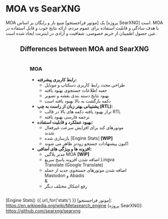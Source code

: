 
# MOA vs SearXNG

MOA یک [موتور فراجستجو] منبع باز و رایگان بر اساس [پروژه SearXNG] است. MOA با هدف سادگی و قابلیت استفاده برای عموم مردم، ارائه نتایج خوب و قابل استفاده در عین حصول اطمینان از حریم خصوصی، شفافیت و آزادی در اینترنت ایجاد شده است.

<style>
  .container {
    display: grid;
    grid-template-columns: repeat(2, 1fr);
    width: 80%;
    min-width: 350px;
    max-width: 1200px;
    margin: auto;
  }
  .container > div.moa {
    padding-right: 20px;
  }
  .container > div.local {
    border-left: 1px solid #ccc;
    padding-left: 20px;
  }
  .container > div.local:has(p > template.hide) {
    display: none;
  }
  .container > div.moa > span > h3:has(template.hide) {
    display: none;
  }
  @media (max-width: 800px) {
    .container {
      grid-template-columns: 1fr;
    }
    .container > div.local {
      border-left: 0px;
      padding-right: 20px;
    }
    .container > div.moa {
      padding-left: 20px;
    }
  }
  .container:has(div.local > p template.hide) {
    grid-template-columns: 1fr;
    width: 50%;
  }
</style>
<div style="text-align: center;">
  <h2>Differences between MOA and SearXNG</h2>
</div>

<div class="container">

<div class="moa">

<h3>MOA<template {{ "class='hide'" if get_setting('instance_customization.markdown', '') == '' else '' }}></template></h3>

- **رابط کاربری پیشرفته:**
  - طراحی مجدد رابط کاربری دسکتاپ و موبایل
  - جعبه اطلاعات جستجوی بهبود یافته
  - بهبود نتایج دسته بندی نقشه و تصویر
  - دکمه بازگشت به بالا بهبود یافته است
- **پشتیبانی بهتر زبان از راست به چپ (RTL):**
  - تراز بهبود یافته دکمه های بالا در قالب RTL
  - ترجمه فارسی بهبود یافته
- **بهبود عملکرد و قابلیت استفاده:**
  - موتورهای کند برای افزایش سرعت غیرفعال شدند
  - بازسازی شده [Engine Stats] **[WIP]**
  - اکنون پیشنهادات جستجو زودتر ظاهر می شوند
- **افزونه ها و ویژگی های اضافی:**
  - مدیر پلاگین MOA **[WIP]**
  - اضافه شدن افزونه پاسخ سریع Lingva Translate (Google Translate)
  - اضافه شدن موتورهای جستجوی جدید از جمله Mastodon و Abadis
<br>  &
  - رفع اشکال مختلف دیگر

</div>

<div class="local">

{{get_setting('instance_customization.markdown','<template class="hide"></template>')}}

</div>

</div>


[Public Instances]: https://searx.space/
[Engine Stats]: {{ url_for('stats') }}
[موتور فراجستجو]: https://en.wikipedia.org/wiki/Metasearch_engine
[پروژه SearXNG]: https://github.com/searxng/searxng